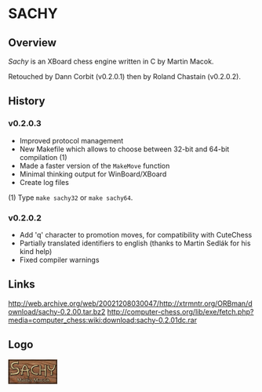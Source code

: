# SAСHY

## Overview

*Sachy* is an XBoard chess engine written in C by Martin Macok.

Retouched by Dann Corbit (v0.2.0.1) then by Roland Chastain (v0.2.0.2).

## History

### v0.2.0.3

* Improved protocol management
* New Makefile which allows to choose between 32-bit and 64-bit compilation (1)
* Made a faster version of the `MakeMove` function
* Minimal thinking output for WinBoard/XBoard
* Create log files

(1) Type `make sachy32` or `make sachy64`.

### v0.2.0.2

* Add 'q' character to promotion moves, for compatibility with CuteChess
* Partially translated identifiers to english (thanks to Martin Sedlák for his kind help)
* Fixed compiler warnings

## Links

http://web.archive.org/web/20021208030047/http://xtrmntr.org/ORBman/download/sachy-0.2.00.tar.bz2
http://computer-chess.org/lib/exe/fetch.php?media=computer_chess:wiki:download:sachy-0.2.01dc.rar

## Logo

![alt text](https://raw.githubusercontent.com/rchastain/sachy/main/logo/sachy.jpg)

